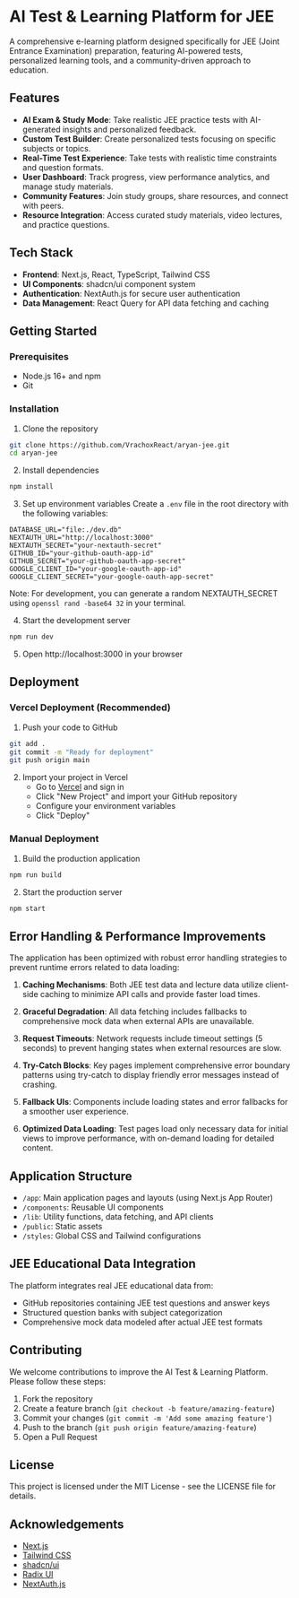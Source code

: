 # AI Test & Learning Platform for JEE

A comprehensive e-learning platform designed specifically for JEE (Joint Entrance Examination) preparation, featuring AI-powered tests, personalized learning tools, and a community-driven approach to education.

## Features

- **AI Exam & Study Mode**: Take realistic JEE practice tests with AI-generated insights and personalized feedback.
- **Custom Test Builder**: Create personalized tests focusing on specific subjects or topics.
- **Real-Time Test Experience**: Take tests with realistic time constraints and question formats.
- **User Dashboard**: Track progress, view performance analytics, and manage study materials.
- **Community Features**: Join study groups, share resources, and connect with peers.
- **Resource Integration**: Access curated study materials, video lectures, and practice questions.

## Tech Stack

- **Frontend**: Next.js, React, TypeScript, Tailwind CSS
- **UI Components**: shadcn/ui component system
- **Authentication**: NextAuth.js for secure user authentication
- **Data Management**: React Query for API data fetching and caching

## Getting Started

### Prerequisites

- Node.js 16+ and npm
- Git

### Installation

1. Clone the repository
```bash
git clone https://github.com/VrachoxReact/aryan-jee.git
cd aryan-jee
```

2. Install dependencies
```bash
npm install
```

3. Set up environment variables
Create a `.env` file in the root directory with the following variables:
```
DATABASE_URL="file:./dev.db"
NEXTAUTH_URL="http://localhost:3000"
NEXTAUTH_SECRET="your-nextauth-secret"
GITHUB_ID="your-github-oauth-app-id"
GITHUB_SECRET="your-github-oauth-app-secret"
GOOGLE_CLIENT_ID="your-google-oauth-app-id" 
GOOGLE_CLIENT_SECRET="your-google-oauth-app-secret"
```
Note: For development, you can generate a random NEXTAUTH_SECRET using `openssl rand -base64 32` in your terminal.

4. Start the development server
```bash
npm run dev
```

5. Open http://localhost:3000 in your browser

## Deployment

### Vercel Deployment (Recommended)

1. Push your code to GitHub
```bash
git add .
git commit -m "Ready for deployment"
git push origin main
```

2. Import your project in Vercel
   - Go to [Vercel](https://vercel.com) and sign in
   - Click "New Project" and import your GitHub repository
   - Configure your environment variables
   - Click "Deploy"

### Manual Deployment

1. Build the production application
```bash
npm run build
```

2. Start the production server
```bash
npm start
```

## Error Handling & Performance Improvements

The application has been optimized with robust error handling strategies to prevent runtime errors related to data loading:

1. **Caching Mechanisms**: Both JEE test data and lecture data utilize client-side caching to minimize API calls and provide faster load times.

2. **Graceful Degradation**: All data fetching includes fallbacks to comprehensive mock data when external APIs are unavailable.

3. **Request Timeouts**: Network requests include timeout settings (5 seconds) to prevent hanging states when external resources are slow.

4. **Try-Catch Blocks**: Key pages implement comprehensive error boundary patterns using try-catch to display friendly error messages instead of crashing.

5. **Fallback UIs**: Components include loading states and error fallbacks for a smoother user experience.

6. **Optimized Data Loading**: Test pages load only necessary data for initial views to improve performance, with on-demand loading for detailed content.

## Application Structure

- `/app`: Main application pages and layouts (using Next.js App Router)
- `/components`: Reusable UI components
- `/lib`: Utility functions, data fetching, and API clients
- `/public`: Static assets
- `/styles`: Global CSS and Tailwind configurations

## JEE Educational Data Integration

The platform integrates real JEE educational data from:
- GitHub repositories containing JEE test questions and answer keys
- Structured question banks with subject categorization
- Comprehensive mock data modeled after actual JEE test formats

## Contributing

We welcome contributions to improve the AI Test & Learning Platform. Please follow these steps:

1. Fork the repository
2. Create a feature branch (`git checkout -b feature/amazing-feature`)
3. Commit your changes (`git commit -m 'Add some amazing feature'`)
4. Push to the branch (`git push origin feature/amazing-feature`)
5. Open a Pull Request

## License

This project is licensed under the MIT License - see the LICENSE file for details.

## Acknowledgements

- [Next.js](https://nextjs.org/)
- [Tailwind CSS](https://tailwindcss.com/)
- [shadcn/ui](https://ui.shadcn.com/)
- [Radix UI](https://www.radix-ui.com/)
- [NextAuth.js](https://next-auth.js.org/) 